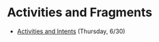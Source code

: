 # Activities and Fragments

- [Activities and Intents](https://github.com/ga-adi-nyc/Course-Materials/tree/master/lessons/activities-and-fragments/activities-and-intents-lesson) (Thursday, 6/30)